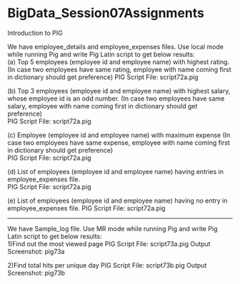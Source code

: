 # BigData_Session07Assignments
Introduction to PIG

We have employee_details and employee_expenses files. Use local mode while running Pig and write Pig Latin script to get below results:  
(a) Top 5 employees (employee id and employee name) with highest rating. (In case two employees have same rating, employee with name coming first in dictionary should get preference) 
PIG Script File: script72a.pig

(b) Top 3 employees (employee id and employee name) with highest salary, whose employee id is an odd number. (In case two employees have same salary, employee with name coming first in dictionary should get preference)  
PIG Script File: script72a.pig

(c) Employee (employee id and employee name) with maximum expense (In case two employees have same expense, employee with name coming first in dictionary should get preference)  
PIG Script File: script72a.pig

(d) List of employees (employee id and employee name) having entries in employee_expenses file.  
PIG Script File: script72a.pig

(e) List of employees (employee id and employee name) having no entry in employee_expenses file.
PIG Script File: script72a.pig

-----------------------------------------------------------------------------------------------------------------------

We have Sample_log file. Use MR mode while running Pig and write Pig Latin script to get below results:   
1)Find out the most viewed page
PIG Script File: script73a.pig
Output Screenshot: pig73a

2)Find total hits per unique day
PIG Script File: script73b.pig 
Output Screenshot: pig73b
